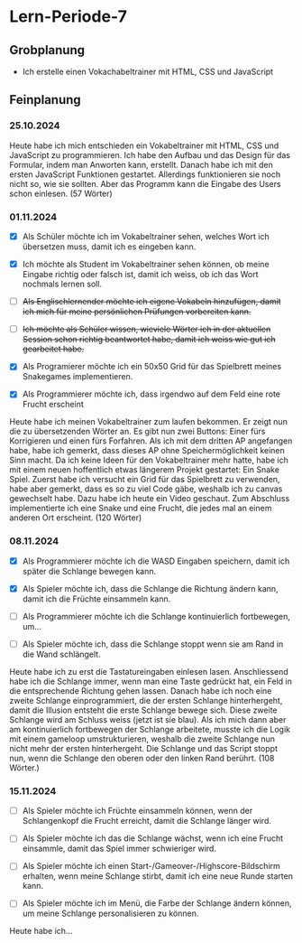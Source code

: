 # Lern-Periode-7

## Grobplanung

- Ich erstelle einen Vokachabeltrainer mit HTML, CSS und JavaScript

## Feinplanung

### 25.10.2024

Heute habe ich mich entschieden ein Vokabeltrainer mit HTML, CSS und JavaScript zu programmieren. Ich habe den Aufbau und das Design für das Formular, indem man Anworten kann, erstellt. Danach habe ich mit den ersten JavaScript Funktionen gestartet. Allerdings funktionieren sie noch nicht so, wie sie sollten. Aber das Programm kann die Eingabe des Users schon einlesen. (57 Wörter)

### 01.11.2024

- [x] Als Schüler möchte ich im Vokabeltrainer sehen, welches Wort ich übersetzen muss, damit ich es eingeben kann.

- [x] Ich möchte als Student im Vokabeltrainer sehen können, ob meine Eingabe richtig oder falsch ist, damit ich weiss, ob ich das Wort nochmals lernen soll.

- [ ] ~~Als Englischlernender möchte ich eigene Vokabeln hinzufügen, damit ich mich für meine persönlichen Prüfungen vorbereiten kann.~~

- [ ] ~~Ich möchte als Schüler wissen, wieviele Wörter ich in der aktuellen Session schon richtig beantwortet habe, damit ich weiss wie gut ich gearbeitet habe.~~

- [x] Als Programierer möchte ich ein 50x50 Grid für das Spielbrett meines Snakegames implementieren.

- [x] Als Programmierer möchte ich, dass irgendwo auf dem Feld eine rote Frucht erscheint

Heute habe ich meinen Vokabeltrainer zum laufen bekommen. Er zeigt nun die zu übersetzenden Wörter an. Es gibt nun zwei Buttons: Einer fürs Korrigieren und einen fürs Forfahren. Als ich mit dem dritten AP angefangen habe, habe ich gemerkt, dass dieses AP ohne Speichermöglichkeit keinen Sinn macht. Da ich keine Ideen für den Vokabeltrainer mehr hatte, habe ich mit einem neuen hoffentlich etwas längerem Projekt gestartet: Ein Snake Spiel. Zuerst habe ich versucht ein Grid für das Spielbrett zu verwenden, habe aber gemerkt, dass es so zu viel Code gäbe, weshalb ich zu canvas gewechselt habe. Dazu habe ich heute ein Video geschaut. Zum Abschluss implementierte ich eine Snake und eine Frucht, die jedes mal an einem anderen Ort erscheint. (120 Wörter)

### 08.11.2024

- [x] Als Programmierer möchte ich die WASD Eingaben speichern, damit ich später die Schlange bewegen kann.

- [x] Als Spieler möchte ich, dass die Schlange die Richtung ändern kann, damit ich die Früchte einsammeln kann.

- [ ] Als Programmierer möchte ich die Schlange kontinuierlich fortbewegen, um...

- [ ] Als Spieler möchte ich, dass die Schlange stoppt wenn sie am Rand in die Wand schlängelt.

Heute habe ich zu erst die Tastatureingaben einlesen lasen. Anschliessend habe ich die Schlange immer, wenn man eine Taste gedrückt hat, ein Feld in die entsprechende Richtung gehen lassen. Danach habe ich noch eine zweite Schlange einprogrammiert, die der ersten Schlange hinterhergeht, damit die Illusion entsteht die erste Schlange bewege sich. Diese zweite Schlange wird am Schluss weiss (jetzt ist sie blau). Als ich mich dann aber am kontinuierlich fortbewegen der Schlange arbeitete, musste ich die Logik mit einem gameloop umstrukturieren, weshalb die zweite Schlange nun nicht mehr der ersten hinterhergeht. Die Schlange und das Script stoppt nun, wenn die Schlange den oberen oder den linken Rand berührt. (108 Wörter.)

### 15.11.2024

- [ ] Als Spieler möchte ich Früchte einsammeln können, wenn der Schlangenkopf die Frucht erreicht, damit die Schlange länger wird.

- [ ] Als Spieler möchte ich das die Schlange wächst, wenn ich eine Frucht einsammle, damit das Spiel immer schwieriger wird.

- [ ] Als Spieler möchte ich einen Start-/Gameover-/Highscore-Bildschirm erhalten, wenn meine Schlange stirbt, damit ich eine neue Runde starten kann.

- [ ] Als Spieler möchte ich im Menü, die Farbe der Schlange ändern können, um meine Schlange personalisieren zu können.

Heute habe ich...
